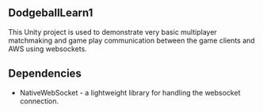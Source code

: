 ## DodgeballLearn1

This Unity project is used to demonstrate very basic multiplayer matchmaking and game play communication between the game clients and AWS using websockets.  


## Dependencies

* NativeWebSocket - a lightweight library for handling the websocket connection.
